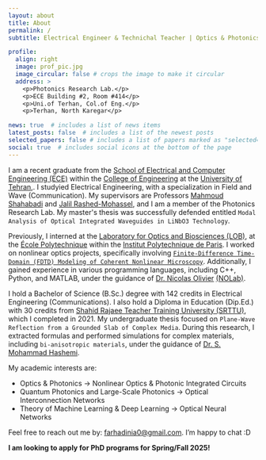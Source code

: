 ```yaml
---
layout: about
title: About
permalink: /
subtitle: Electrical Engineer & Technichal Teacher | Optics & Photonics Researcher

profile:
  align: right
  image: prof_pic.jpg
  image_circular: false # crops the image to make it circular
  address: >
    <p>Photonics Research Lab.</p>
    <p>ECE Building #2, Room #414</p>
    <p>Uni.of Terhan, Col.of Eng.</p>
    <p>Terhan, North Karegar</p>

news: true  # includes a list of news items
latest_posts: false  # includes a list of the newest posts
selected_papers: false # includes a list of papers marked as "selected={true}"
social: true  # includes social icons at the bottom of the page
---
```

 I am a recent graduate from the [School of Electrical and Computer Engineering (ECE)](https://ece.ut.ac.ir/en) within the [College of Engineering](https://eng.ut.ac.ir/en) at the [University of Tehran](https://ut.ac.ir/en),. I studyied Electrical Engineering, with a specialization in Field and Wave (Communication). My supervisors are Professors [Mahmoud Shahabadi](https://www.researchgate.net/profile/Mahmoud-Shahabadi) and [Jalil Rashed-Mohassel](https://scholar.google.com/citations?user=lAox-pUAAAAJ&hl=en), and I am a member of the Photonics Research Lab. My master's thesis was successfully defended entitled `Modal Analysis of Optical Integrated Waveguides in LiNbO3 Technology`.

Previously, I interned at the [Laboratory for Optics and Biosciences (LOB)](https://portail.polytechnique.edu/lob/en), at the [École Polytechnique](https://www.polytechnique.edu/en) within the [Institut Polytechnique de Paris](https://www.ip-paris.fr/en). I worked on nonlinear optics projects, specifically involving [`Finite-Difference Time-Domain (FDTD) Modeling of Coherent Nonlinear Microscopy`](https://lob.ip-paris.fr/sites/lob/files/Stages-Th%C3%A8ses/FDTD_modeling_of_coherent_multiphoton_microscopy-Nicolas_OLIVIER-LOB-Palaiseau.pdf). Additionally, I gained experience in various programming languages, including C++, Python, and MATLAB, under the guidance of [Dr. Nicolas Olivier](https://scholar.google.com/citations?user=1Ro9PnQAAAAJ&hl=en) [(NOLab)](https://nolab.github.io/Webpage/alumni.html).

I hold a Bachelor of Science (B.Sc.) degree with 142 credits in Electrical Engineering (Communications). I also hold a Diploma in Education (Dip.Ed.) with 30 credits from [Shahid Rajaee Teacher Training University (SRTTU)](https://www.sru.ac.ir/en/), which I completed in 2021. My undergraduate thesis focused on `Plane-Wave Reflection from a Grounded Slab of Complex Media`. During this research, I extracted formulas and performed simulations for complex materials, including `bi-anisotropic materials`, under the guidance of [Dr. S. Mohammad Hashemi](https://scholar.google.com/citations?user=SNoTWX8AAAAJ&hl=en).


My academic interests are:

- Optics & Photonics -> Nonlinear Optics & Photonic Integrated Circuits
- Quantum Photonics and Large-Scale Photonics -> Optical Interconnection Networks
- Theory of Machine Learning & Deep Learning -> Optical Neural Networks

Feel free to reach out me by: [farhadinia0@gmail.com](mailto:farhadinia0@gmail.com). I’m happy to chat :D

**I am looking to apply for PhD programs for Spring/Fall 2025!**
